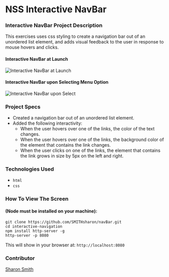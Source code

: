 # NSS Interactive NavBar

### Interactive NavBar Project Description 
This exercises uses css styling to create a navigation bar out of an unordered list element, and adds visual feedback to the user in response to mouse hovers and clicks. 

#### Interactive NavBar at Launch
![Interactive NavBar at Launch](...)

#### Interactive NavBar upon Selecting Menu Option
![Interactive NavBar upon Select](...)


### Project Specs
- Created a navigation bar out of an unordered list element. 
- Added the following interactivity: 
	- When the user hovers over one of the links, the color of the text changes.
	- When the user hovers over one of the links, the background color of the element that contains the link changes.
	- When the user clicks on one of the links, the element that contains the link grows in size by 5px on the left and right.


### Technologies Used
- `html`
- `css`


### How To View The Screen 
#### (Node must be installed on your machine):
```
git clone https://github.com/SMITHsharon/navBar.git
cd interactive-navigation
npm install http-server -g
http-server -p 8080
```

This will show in your browser at: `http://localhost:8080`


### Contributor
[Sharon Smith](https://github.com/SMITHsharon)
